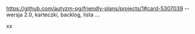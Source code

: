 
https://github.com/autyzm-pg/friendly-plans/projects/1#card-5307039 -- wersja 2.0, karteczki, backlog, lista ...


xx
